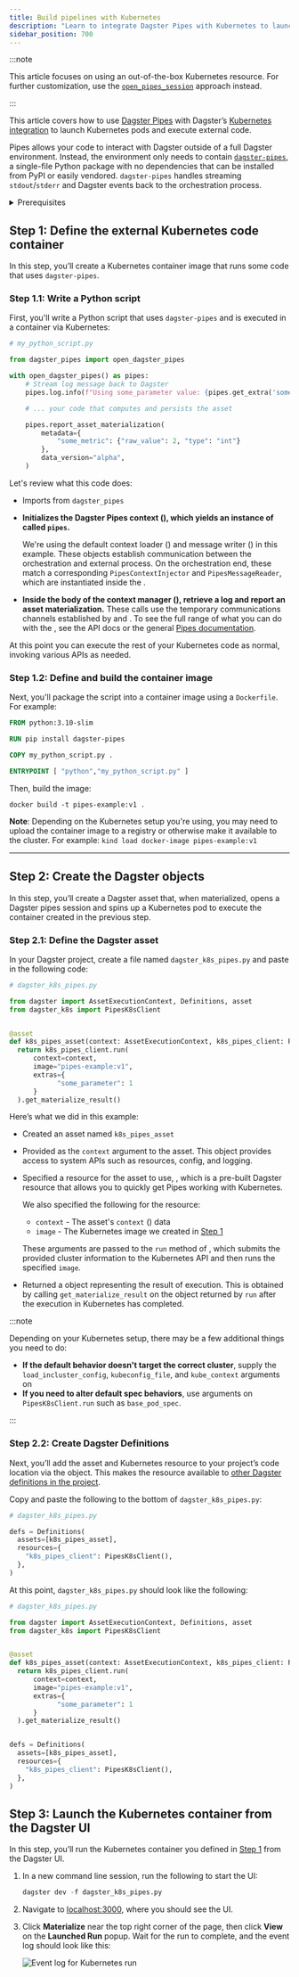 ```yaml
---
title: Build pipelines with Kubernetes
description: "Learn to integrate Dagster Pipes with Kubernetes to launch external code from Dagster assets."
sidebar_position: 700
---
```


:::note

This article focuses on using an out-of-the-box Kubernetes resource. For further customization, use the [`open_pipes_session`](/guides/build/external-pipelines/dagster-pipes-details-and-customization) approach instead.

:::

This article covers how to use [Dagster Pipes](/guides/build/external-pipelines/) with Dagster’s [Kubernetes integration](/integrations/libraries/kubernetes) to launch Kubernetes pods and execute external code.

Pipes allows your code to interact with Dagster outside of a full Dagster environment. Instead, the environment only needs to contain [`dagster-pipes`](https://pypi.org/project/dagster-pipes), a single-file Python package with no dependencies that can be installed from PyPI or easily vendored. `dagster-pipes` handles streaming `stdout`/`stderr` and Dagster events back to the orchestration process.

<details>
    <summary>Prerequisites</summary>

    - **In the Dagster environment**, you'll need to install the following packages:

    ```shell
    pip install dagster dagster-webserver dagster-k8s
    ```

    Refer to the [Dagster installation guide](/getting-started/installation) for more info.

    - **A Kubernetes cluster**. This can be an existing cluster, or, if you're working locally, you can use [kind](https://kind.sigs.k8s.io/) or [Docker Desktop](https://docs.docker.com/desktop/kubernetes/).

</details>

## Step 1: Define the external Kubernetes code container

In this step, you’ll create a Kubernetes container image that runs some code that uses `dagster-pipes`.

### Step 1.1: Write a Python script

First, you'll write a Python script that uses `dagster-pipes` and is executed in a container via Kubernetes:

```python
# my_python_script.py

from dagster_pipes import open_dagster_pipes

with open_dagster_pipes() as pipes:
    # Stream log message back to Dagster
    pipes.log.info(f"Using some_parameter value: {pipes.get_extra('some_parameter')}")

    # ... your code that computes and persists the asset

    pipes.report_asset_materialization(
        metadata={
            "some_metric": {"raw_value": 2, "type": "int"}
        },
        data_version="alpha",
    )
```

Let's review what this code does:

- Imports <PyObject object="open_dagster_pipes" module="dagster_pipes" /> from `dagster_pipes`

- **Initializes the Dagster Pipes context (<PyObject section="libraries" object="open_dagster_pipes" module="dagster_pipes" />), which yields an instance of <PyObject section="libraries" object="PipesContext" module="dagster_pipes" /> called `pipes`.**

  We're using the default context loader (<PyObject section="libraries" object="PipesDefaultContextLoader" module="dagster_pipes" />) and message writer (<PyObject section="libraries" object="PipesDefaultMessageWriter" module="dagster_pipes" />) in this example. These objects establish communication between the orchestration and external process. On the orchestration end, these match a corresponding `PipesContextInjector` and `PipesMessageReader`, which are instantiated inside the <PyObject section="libraries" module="dagster_k8s" object="PipesK8sClient" />.

- **Inside the body of the context manager (<PyObject section="libraries" object="open_dagster_pipes" module="dagster_pipes" />), retrieve a log and report an asset materialization.** These calls use the temporary communications channels established by <PyObject section="libraries" object="PipesDefaultContextLoader" module="dagster_pipes" /> and <PyObject section="libraries" object="PipesDefaultMessageWriter" module="dagster_pipes" />. To see the full range of what you can do with the <PyObject section="libraries" object="PipesContext" module="dagster_pipes" />, see the API docs or the general [Pipes documentation](/guides/build/external-pipelines).

At this point you can execute the rest of your Kubernetes code as normal, invoking various <PyObject section="libraries" object="PipesContext" module="dagster_pipes" /> APIs as needed.

### Step 1.2: Define and build the container image

Next, you'll package the script into a container image using a `Dockerfile`. For example:

```dockerfile
FROM python:3.10-slim

RUN pip install dagster-pipes

COPY my_python_script.py .

ENTRYPOINT [ "python","my_python_script.py" ]
```

Then, build the image:

```shell
docker build -t pipes-example:v1 .
```

**Note**: Depending on the Kubernetes setup you're using, you may need to upload the container image to a registry or otherwise make it available to the cluster. For example: `kind load docker-image pipes-example:v1`

---

## Step 2: Create the Dagster objects

In this step, you’ll create a Dagster asset that, when materialized, opens a Dagster pipes session and spins up a Kubernetes pod to execute the container created in the previous step.

### Step 2.1: Define the Dagster asset

In your Dagster project, create a file named `dagster_k8s_pipes.py` and paste in the following code:

```python
# dagster_k8s_pipes.py

from dagster import AssetExecutionContext, Definitions, asset
from dagster_k8s import PipesK8sClient


@asset
def k8s_pipes_asset(context: AssetExecutionContext, k8s_pipes_client: PipesK8sClient):
  return k8s_pipes_client.run(
      context=context,
      image="pipes-example:v1",
      extras={
            "some_parameter": 1
      }
  ).get_materialize_result()
```

Here’s what we did in this example:

- Created an asset named `k8s_pipes_asset`

- Provided <PyObject section="execution" module="dagster" object="AssetExecutionContext" /> as the `context` argument to the asset. This object provides access to system APIs such as resources, config, and logging.

- Specified a resource for the asset to use, <PyObject section="libraries" module="dagster_k8s" object="PipesK8sClient" />, which is a pre-built Dagster resource that allows you to quickly get Pipes working with Kubernetes.

  We also specified the following for the resource:

  - `context` - The asset's `context` (<PyObject section="execution" module="dagster" object="AssetExecutionContext" />) data
  - `image` - The Kubernetes image we created in [Step 1](#step-1-define-the-external-kubernetes-code-container)

  These arguments are passed to the `run` method of <PyObject section="libraries" module="dagster_k8s" object="PipesK8sClient" />, which submits the provided cluster information to the Kubernetes API and then runs the specified `image`.

- Returned a <PyObject section="assets" module="dagster" object="MaterializeResult" /> object representing the result of execution. This is obtained by calling `get_materialize_result` on the <PyObject section="libraries" module="dagster_pipes" object="PipesClientCompletedInvocation" /> object returned by `run` after the execution in Kubernetes has completed.

:::note

Depending on your Kubernetes setup, there may be a few additional things you need to do:

-  **If the default behavior doesn't target the correct cluster**, supply the `load_incluster_config`, `kubeconfig_file`, and `kube_context` arguments on <PyObject section="libraries" module="dagster_k8s" object="PipesK8sClient" />
- **If you need to alter default spec behaviors**, use arguments on `PipesK8sClient.run` such as `base_pod_spec`.

:::

### Step 2.2: Create Dagster Definitions

Next, you’ll add the asset and Kubernetes resource to your project’s code location via the <PyObject section="definitions" object="Definitions" /> object. This makes the resource available to [other Dagster definitions in the project](/guides/deploy/code-locations).

Copy and paste the following to the bottom of `dagster_k8s_pipes.py`:

```python
# dagster_k8s_pipes.py

defs = Definitions(
  assets=[k8s_pipes_asset],
  resources={
    "k8s_pipes_client": PipesK8sClient(),
  },
)
```

At this point, `dagster_k8s_pipes.py` should look like the following:

```python
# dagster_k8s_pipes.py

from dagster import AssetExecutionContext, Definitions, asset
from dagster_k8s import PipesK8sClient


@asset
def k8s_pipes_asset(context: AssetExecutionContext, k8s_pipes_client: PipesK8sClient):
  return k8s_pipes_client.run(
      context=context,
      image="pipes-example:v1",
      extras={
            "some_parameter": 1
      }
  ).get_materialize_result()


defs = Definitions(
  assets=[k8s_pipes_asset],
  resources={
    "k8s_pipes_client": PipesK8sClient(),
  },
)
```

## Step 3: Launch the Kubernetes container from the Dagster UI

In this step, you’ll run the Kubernetes container you defined in [Step 1](#step-1-define-the-external-kubernetes-code-container) from the Dagster UI.

1. In a new command line session, run the following to start the UI:

   ```python
   dagster dev -f dagster_k8s_pipes.py
   ```

2. Navigate to [localhost:3000](http://localhost:3000/), where you should see the UI.

3. Click **Materialize** near the top right corner of the page, then click **View** on the **Launched Run** popup. Wait for the run to complete, and the event log should look like this:

    ![Event log for Kubernetes run](/images/guides/build/external-pipelines/kubernetes/run.png)
